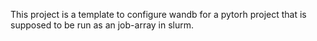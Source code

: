 This project is a template to configure wandb for a pytorh project that is supposed to be run as an job-array in slurm.
